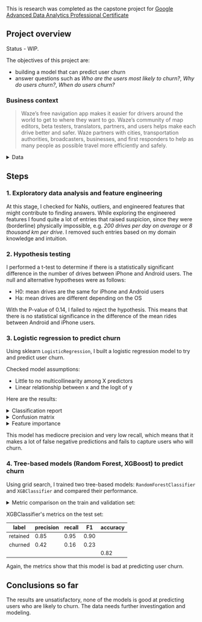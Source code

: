 This is research was completed as the capstone project for [Google Advanced Data Analytics Professional Certificate](https://www.coursera.org/professional-certificates/google-advanced-data-analytics)

## Project overview
Status - WIP.

The objectives of this project are:
* building a model that can predict user churn
* answer questions such as _Who are the users most likely to churn?_, _Why do users churn?_, _When do users churn?_ 

### Business context

> Waze’s free navigation app makes it easier for drivers around the world to get to where they want to go. Waze’s community of map editors, beta testers, translators, partners, and users helps make each drive better and safer. Waze partners with cities, transportation authorities, broadcasters, businesses, and first responders to help as many people as possible travel more efficiently and safely. 

<details>
<summary>Data</summary>

The [dataset](waze_dataset.csv) contains 14,999 rows – each row represents one unique user

Variable  |Description |
-----|-----|
ID |A sequential numbered index
label | Binary target variable (“retained” vs “churned”) for if a user has churned anytime during the course of the month 
sessions | The number of occurrence of a user opening the app during the month
drives | An occurrence of driving at least 1 km during the month
device | The type of device a user starts a session with
total_sessions | A model estimate of the total number of sessions since a user has onboarded
n_days_after_onboarding | The number of days since a user signed up for the app
total_navigations_fav1 | Total navigations since onboarding to the user’s favorite place 1
total_navigations_fav2 | Total navigations since onboarding to the user’s favorite place 2
driven_km_drives | Total kilometers driven during the month
duration_minutes_drives | Total duration driven in minutes during the month
activity_days | Number of days the user opens the app during the month 
driving_days | Number of days the user drives (at least 1 km) during the month

</details>

## Steps

### 1. Exploratory data analysis and feature engineering
At this stage, I checked for NaNs, outliers, and engineered features that might contribute to finding answers.
While exploring the engineered features I found quite a lot of entries that raised suspicion, since they were (borderline) physically impossible, e.g. _200 drives per day on average_ or _8 thousand km per drive_. I removed such entries based on my domain knowledge and intuition.

### 2. Hypothesis testing
I performed a t-test to determine if there is a statistically significant difference in the number of drives between iPhone and Android users.
The null and alternative hypotheses were as follows:
* H0: mean drives are the same for iPhone and Android users
* Ha: mean drives are different depending on the OS

With the P-value of 0.14, I failed to reject the hypothesis. This means that there is no statistical significance in the difference of the mean rides between Android and iPhone users.

### 3. Logistic regression to predict churn
Using sklearn `LogisticRegression`, I built a logistic regression model to try and predict user churn.

Checked model assumptions:
* Little to no multicollinearity among X predictors
* Linear relationship between x and the logit of y

Here are the results:

<details>
<summary>Classification report</summary>

label | precision  | recall | F1 | accuracy
-----|-----|-----|-----|-----|
retained |0.84 | 0.99| 0.91 |
churned | 0.51 | 0.05 | 0.10 |
| | | |      | 0.83

</details>

<details>
<summary>Confusion matrix</summary>

![CM](illustrations/cm_logreg.png)

</details>

<details>
<summary>Feature importance</summary>

![CM](illustrations/feature_importance_logreg.png)

</details>

This model has mediocre precision and very low recall, which means that it makes a lot of false negative predictions and fails to capture users who will churn.

### 4. Tree-based models (Random Forest, XGBoost) to predict churn

Using grid search, I trained two tree-based models: `RandomForestClassifier` and `XGBClassifier` and compared their performance.

<details>
<summary>Metric comparison on the train and validation set:</summary>


model | precision | recall | F1 | accuracy
-----|----------|-----|-----|-----|
Random Forest: train | 0.445412 |	0.110868 | 0.177012 | 0.824389
XGB: train| 0.387709 | 0.153741 | 0.219431 | 0.813427
Random Forest: validation | 0.491803 | 0.133038 | 0.209424 | 0.828798
XGB: validation | 0.430168 | 0.170732  | 0.244444  |0.820106

</details>


XGBClassifier's metrics on the test set:

label | precision  | recall | F1   | accuracy 
-----|-----|-----|------|-----|
retained | 0.85 | 0.95 | 0.90 | 
churned | 0.42 | 0.16| 0.23 |
| | | |      | 0.82

Again, the metrics show that this model is bad at predicting user churn.

## Conclusions so far

The results are unsatisfactory, none of the models is good at predicting users who are likely to churn. The data needs further investingation and modeling.